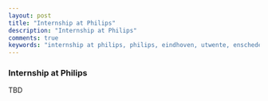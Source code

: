 ```yaml
---
layout: post
title: "Internship at Philips"
description: "Internship at Philips"
comments: true
keywords: "internship at philips, philips, eindhoven, utwente, enschede, netherlands, europe, study"
---
```


### Internship at Philips

TBD